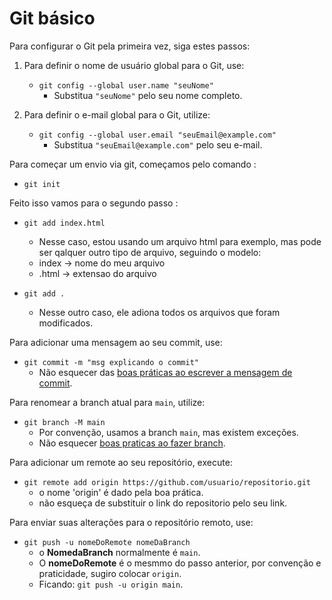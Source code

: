# Git básico

Para configurar o Git pela primeira vez, siga estes passos:

1. Para definir o nome de usuário global para o Git, use:
   - ```git config --global user.name "seuNome"```
     - Substitua `"seuNome"` pelo seu nome completo.

2. Para definir o e-mail global para o Git, utilize:
   - ```git config --global user.email "seuEmail@example.com"```
     - Substitua `"seuEmail@example.com"` pelo seu e-mail.
     
Para começar um envio via git, começamos pelo comando :
 -  ```git init```
 
Feito isso vamos para o segundo passo :
 -  `git add index.html`

    - Nesse caso, estou usando um arquivo html para exemplo, mas pode ser qalquer outro tipo de arquivo, seguindo o modelo:
    - index -> nome do meu arquivo 
    - .html -> extensao do arquivo
 - `git add .`
    - Nesse outro caso, ele adiona todos os arquivos que foram modificados.

Para adicionar uma mensagem ao seu commit, use:
   - ```git commit -m "msg explicando o commit"```
     - Não esquecer das [boas práticas ao escrever a mensagem de commit](commits.md).

Para renomear a branch atual para `main`, utilize:
   - ```git branch -M main```
     - Por convenção, usamos a branch `main`, mas existem exceções.
     - Não esquecer [boas praticas ao fazer branch](branchs.md).

Para adicionar um remote ao seu repositório, execute:

- ```git remote add origin https://github.com/usuario/repositorio.git```
    - o nome 'origin' é dado pela boa prática.
    - não esqueça de substituir o link do repositorio pelo seu link.

Para enviar suas alterações para o repositório remoto, use:
   - ```git push -u nomeDoRemote nomeDaBranch```
     - o **NomedaBranch** normalmente é `main`.
     - O **nomeDoRemote** é o mesmmo do passo anterior, por convenção e praticidade, sugiro colocar `origin`.
      - Ficando: `git push -u origin main`.